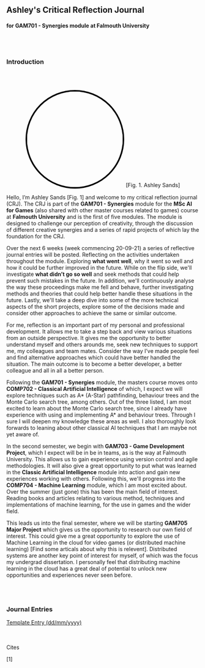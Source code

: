 ## Ashley's Critical Reflection Journal
#### for **GAM701 - Synergies** module at **Falmouth University**
<br />
<br />

### Introduction

<br />
<br />

<p style="text-align: center;">
<img src="http://www.ashleysands.co.uk/includes/images/me.jpeg" style="border:4px solid black; border-radius: 100%; width: 250px; margin-left: auto; margin-right: auto;" >
[Fig. 1. Ashley Sands]
</p>

Hello, I’m Ashley Sands [Fig. 1] and welcome to my critical reflection journal (CRJ). The CRJ is part of the **GAM701 - Synergies** module for the **MSc AI for Games** (also shared with other master courses related to games) course at **Falmouth University** and is the first of five modules. The module is designed to challenge our perception of creativity, through the discussion of different creative synergies and a series of rapid projects of which lay the foundation for the CRJ. 

Over the next 6 weeks (week commencing 20-09-21) a series of reflective journal entries will be posted. Reflecting on the activities undertaken throughout the module. Exploring **what went well**, why it went so well and how it could be further improved in the future. While on the flip side, we'll investigate **what didn’t go so well** and seek methods that could help prevent such mistakes in the future. In addition, we'll continuously analyse the way these proceedings make me fell and behave, further investigating methods and theories that could help better handle these situations in the future. Lastly, we'll take a deep dive into some of the more technical aspects of the short projects, explore some of the decisions made and consider other approaches to achieve the same or similar outcome.

For me, reflection is an important part of my personal and professional development. It allows me to take a step back and view various situations from an outside perspective. It gives me the opportunity to better understand myself and others arounds me, seek new techniques to support me, my colleagues and team mates. Consider the way I’ve made people feel and find alternative approaches which could have better handled the situation. The main outcome is to become a better developer, a better colleague and all in all a better person.

Following the **GAM701 - Synergies** module, the masters course moves onto **COMP702 - Classical Artificial Intelligence** of which, I expect we will explore techniques such as A* (A-Star) pathfinding, behaviour trees and the Monte Carlo search tree, among others. Out of the three listed, I am most excited to learn about the Monte Carlo search tree, since I already have experience with using and implementing A* and behaviour trees. Through I sure I will deepen my knowledge these areas as well. I also thoroughly look forwards to leaning about other classical AI techniques that I am maybe not yet aware of.

In the second semester, we begin with **GAM703 - Game Development Project**, which I expect will be in be in teams, as is the way at Falmouth University. This allows us to gain experience using version control and agile methodologies. It will also give a great opportunity to put what was learned in the **Classic Artificial Intelligence** module into action and gain new experiences working with others. Following this, we'll progress into the **COMP704 - Machine Learning** module, which I am most excited about. Over the summer (just gone) this has been the main field of interest. Reading books and articles relating to various method, techniques and implementations of machine learning, for the use in games and the wider field.

This leads us into the final semester, where we will be starting **GAM705 Major Project** which gives us the opportunity to research our own field of interest. This could give me a great opportunity to explore the use of Machine Learning in the cloud for video games (or distributed machine learning) [Find some articals about why this is relevent]. Distributed systems are another key point of interest for myself, of which was the focus my undergrad dissertation. I personally feel that distributing machine learning in the cloud has a great deal of potential to unlock new opportunities and experiences never seen before.



<br />
<br />

### Journal Entries

[Template Entry (dd/mm/yyyy)](/entries/journal_[index].md)

<br />
<br />
Cites

[1] 